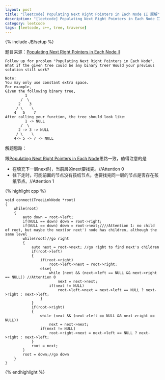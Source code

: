 ```yaml
---
layout: post
title: "[leetcode] Populating Next Right Pointers in Each Node II 题解"
description: "[leetcode] Populating Next Right Pointers in Each Node II 题解"
category: leetcode 
tags: [leetcode, c++, tree, traverse]
---
```

{% include JB/setup %}


题目来源：[Populating Next Right Pointers in Each Node II](https://oj.leetcode.com/problems/populating-next-right-pointers-in-each-node-ii/)

>
	
	Follow up for problem "Populating Next Right Pointers in Each Node".
	What if the given tree could be any binary tree? Would your previous solution still work?
	
	Note:
	You may only use constant extra space.
	For example,
	Given the following binary tree,
	         1
	       /  \
	      2    3
	     / \    \
	    4   5    7
	After calling your function, the tree should look like:
	         1 -> NULL
	       /  \
	      2 -> 3 -> NULL
	     / \    \
	    4-> 5 -> 7 -> NULL
	    
解题思路：

跟[Populating Next Right Pointers in Each Node](http://tl3shi.github.io/leetcode/populating-next-right-pointers-in-each-node.html)思路一致，值得注意的是

* 在填充下一层next时，当前层的next要找完。//Attention 0
* 往下走时，可能前面的节点没有孩纸节点，也要找完同一层的节点是否存在孩纸节点。//Attention 1

{% highlight cpp %}
	
	void connect(TreeLinkNode *root) 
    {
        while(root)
        {
            auto down = root->left;
            if(NULL == down) down = root->right;
            if(NULL == down) down = root->next;////Attention 1: no child of root, but maybe the next(or next') node has children, although the same level
            while(root)//go right
            {
                auto next = root->next; //go right to find next's children
                if(root->left)
                {
                    if(root->right)
                        root->left->next = root->right;
                    else{
                        while (next && (next->left == NULL && next->right == NULL)) //Attention 0
                            next = next->next;
                        if(next != NULL)
                            root->left->next = next->left == NULL ? next->right : next->left;
                    }
                }
                if(root->right)
                {
                    while (next && (next->left == NULL && next->right == NULL))
                        next = next->next;
                    if(next != NULL)
                        root->right->next = next->left == NULL ? next->right : next->left;
                }
                root = next;
            }
            root = down;//go down
        }    
    }
{% endhighlight %}

